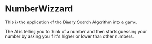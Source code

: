 # NumberWizzard

This is the application of the Binary Search Algorithm into a game.

The AI is telling you to think of a number and then starts guessing your number by asking you if it's higher or lower than other numbers.
